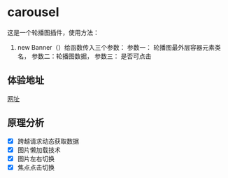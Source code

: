 # carousel

这是一个轮播图插件，使用方法：

1. new Banner（）给函数传入三个参数： 参数一： 轮播图最外层容器元素类名， 参数二：轮播图数据， 参数三： 是否可点击

## 体验地址

[网址](https://wuxianqiang.github.io/carousel/)

## 原理分析

- [x] 跨越请求动态获取数据
- [x] 图片懒加载技术
- [x] 图片左右切换
- [x] 焦点点击切换
